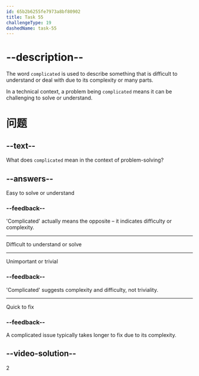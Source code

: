 ```yaml
---
id: 65b2b6255fe7973a8bf80902
title: Task 55
challengeType: 19
dashedName: task-55
---
```


# --description--

The word `complicated` is used to describe something that is difficult to understand or deal with due to its complexity or many parts.

In a technical context, a problem being `complicated` means it can be challenging to solve or understand.

# 问题

## --text--

What does `complicated` mean in the context of problem-solving?

## --answers--

Easy to solve or understand

### --feedback--

'Complicated' actually means the opposite – it indicates difficulty or complexity.

---

Difficult to understand or solve

---

Unimportant or trivial

### --feedback--

'Complicated' suggests complexity and difficulty, not triviality.

---

Quick to fix

### --feedback--

A complicated issue typically takes longer to fix due to its complexity.

## --video-solution--

2
